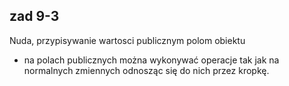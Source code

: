 ## zad 9-3

Nuda, przypisywanie wartosci publicznym polom obiektu
- na polach publicznych można wykonywać operacje tak jak na normalnych zmiennych odnosząc się do nich przez kropkę.


